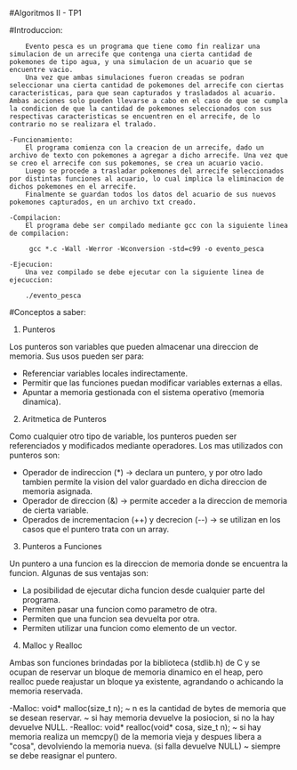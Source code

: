 #Algoritmos II - TP1

#Introduccion:

        Evento pesca es un programa que tiene como fin realizar una simulacion de un arrecife que contenga una cierta cantidad de pokemones de tipo agua, y una simulacion de un acuario que se encuentre vacio.
        Una vez que ambas simulaciones fueron creadas se podran seleccionar una cierta cantidad de pokemones del arrecife con ciertas caracteristicas, para que sean capturados y trasladados al acuario. Ambas acciones solo pueden llevarse a cabo en el caso de que se cumpla la condicion de que la cantidad de pokemones seleccionados con sus respectivas caracteristicas se encuentren en el arrecife, de lo contrario no se realizara el tralado. 
    
    -Funcionamiento: 
        El programa comienza con la creacion de un arrecife, dado un archivo de texto con pokemones a agregar a dicho arrecife. Una vez que se creo el arrecife con sus pokemones, se crea un acuario vacio.
        Luego se procede a trasladar pokemones del arrecife seleccionados por distintas funciones al acuario, lo cual implica la eliminacion de dichos pokemones en el arrecife.
        Finalmente se guardan todos los datos del acuario de sus nuevos pokemones capturados, en un archivo txt creado.

    -Compilacion: 
        El programa debe ser compilado mediante gcc con la siguiente linea de compilacion: 

         gcc *.c -Wall -Werror -Wconversion -std=c99 -o evento_pesca

    -Ejecucion:
        Una vez compilado se debe ejecutar con la siguiente linea de ejecuccion:

        ./evento_pesca


#Conceptos a saber:

1. Punteros

Los punteros son variables que pueden almacenar una direccion de memoria. Sus usos pueden ser para:
- Referenciar variables locales indirectamente.
- Permitir que las funciones puedan modificar variables externas a ellas.
- Apuntar a memoria gestionada con el sistema operativo (memoria dinamica).

2. Aritmetica de Punteros

Como cualquier otro tipo de variable, los punteros pueden ser referenciados y modificados mediante operadores. Los mas utilizados con punteros son:
- Operador de indireccion (*) -> declara un puntero, y por otro lado tambien permite la vision del valor guardado en dicha direccion de memoria asignada.
- Operador de direccion (&) -> permite acceder a la direccion de memoria de cierta variable.
- Operados de incrementacion (++) y decrecion (--) -> se utilizan en los casos que el puntero trata con un array.

3. Punteros a Funciones

Un puntero a una funcion es la direccion de memoria donde se encuentra la funcion. Algunas de sus ventajas son:
- La posibilidad de ejecutar dicha funcion desde cualquier parte del programa.
- Permiten pasar una funcion como parametro de otra.
- Permiten que una funcion sea devuelta por otra.
- Permiten utilizar una funcion como elemento de un vector.

4. Malloc y Realloc

Ambas son funciones brindadas por la biblioteca (stdlib.h) de C y se ocupan de reservar un bloque de memoria dinamico en el heap, pero realloc puede reajustar un bloque ya existente, agrandando o achicando la memoria reservada.

-Malloc: 
        void* malloc(size_t n);
        ~ n es la cantidad de bytes de memoria que se desean reservar.
        ~ si hay memoria devuelve la posiocion, si no la hay devuelve NULL.
-Realloc:
        void* realloc(void* cosa, size_t n);
        ~ si hay memoria realiza un memcpy() de la memoria vieja y despues libera a "cosa", devolviendo la memoria nueva. (si falla devuelve NULL)
        ~ siempre se debe reasignar el puntero.